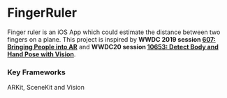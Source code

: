 # FingerRuler
Finger ruler is an iOS App which could estimate the distance between two fingers on a plane. This project is inspired by **WWDC 2019 session [607: Bringing People into AR](https://developer.apple.com/videos/play/wwdc19/607/)** and **WWDC20 session [10653: Detect Body and Hand Pose with Vision](https://developer.apple.com/videos/play/wwdc2020/10653/)**.

### Key Frameworks

ARKit, SceneKit and Vision

